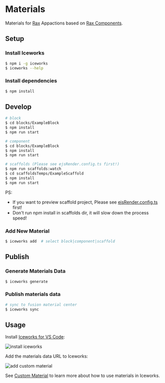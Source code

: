 # Materials

Materials for [Rax](https://rax.js.org/) Appactions based on [Rax Components](https://rax.js.org/docs/components/about). 

## Setup

### Install Iceworks

```bash
$ npm i -g iceworks
$ iceworks --help
```

### Install dependencies

```bash
$ npm install
```

## Develop

```bash
# block
$ cd blocks/ExampleBlock
$ npm install
$ npm run start

# component
$ cd blocks/ExampleBlock
$ npm install
$ npm run start

# scaffolds (Please see ejsRender.config.ts first!)
$ npm run scaffolds:watch
$ cd scaffoldsTemps/ExampleScaffold
$ npm install
$ npm run start
```

PS: 
* If you want to preview scaffold project, Please see [ejsRender.config.ts](./ejsRender.config.ts) first!
* Don't run npm install in scaffolds dir, it will slow down the process speed!

### Add New Material

```bash
$ iceworks add  # select block|component|scaffold
```

## Publish

### Generate Materials Data

```bash
$ iceworks generate
```

### Publish materials data

```bash
# sync to fusion material center
$ iceworks sync
```

## Usage

Install [Iceworks for VS Code](https://marketplace.visualstudio.com/items?itemName=iceworks-team.iceworks):

![install iceworks](https://img.alicdn.com/tfs/TB1EdEDfODsXe8jSZR0XXXK6FXa-1446-906.gif)

Add the materials data URL to Iceworks:

![add custom material](https://img.alicdn.com/tfs/TB1g9iMjTM11u4jSZPxXXahcXXa-1446-906.gif)

See [Custom Material](https://ice.work/docs/iceworks/guide/material) to learn more about how to use materials in Iceworks.
